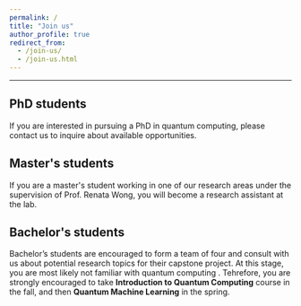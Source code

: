 ```yaml
---
permalink: /
title: "Join us"
author_profile: true
redirect_from: 
  - /join-us/
  - /join-us.html
---
```


---

## PhD students

If you are interested in pursuing a PhD in quantum computing, please contact us to inquire about available opportunities.

## Master's students

If you are a master's student working in one of our research areas under the supervision of Prof. Renata Wong, you will become a research assistant at the lab.

## Bachelor's students

Bachelor’s students are encouraged to form a team of four and consult with us about potential research topics for their capstone project. At this stage, you are most likely not familiar with quantum computing . Tehrefore, you are strongly encouraged to take **Introduction to Quantum Computing** course in the fall, and then **Quantum Machine Learning** in the spring. 


